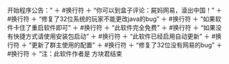 开始程序公告：” ＋ #换行符 ＋ “你可以到盒子评论：屍妈网易，滾出中国！” ＋ #换行符 ＋ “修复了32位系统的玩家不能更改java的bug” ＋ #换行符 ＋ “如果软件卡住了重启软件即可” ＋ #换行符 ＋ “此软件完全免费” ＋ #换行符 ＋ “如果没有快捷方式请使用安装包启动” ＋ #换行符 ＋ “此软件已经启用自动更新” ＋ #换行符 ＋ “更新了群主使用的配置” ＋ #换行符 ＋ “修复了32位没有网易的bug” ＋ #换行符 ＋ “注：此软件作者是 方块君结束

